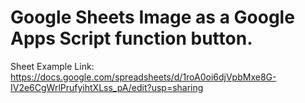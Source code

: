 #  Google Sheets Image as a Google Apps Script function button.

Sheet Example Link: https://docs.google.com/spreadsheets/d/1roA0oi6djVpbMxe8G-IV2e6CgWrlPrufyihtXLss_pA/edit?usp=sharing

